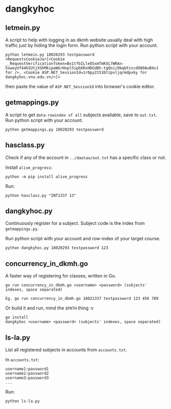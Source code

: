 # dangkyhoc

## letmein.py

A script to help with logging in as dkmh website usually deal with high traffic just by hiding the login form.
Run python script with your account.

```
python letmein.py 18020293 testpassword
<RequestsCookieJar[<Cookie __RequestVerificationToken=Bx1tfbILleOSxmTmKVL7WRAn-hxweyUf44kSUtjXShMkipaWGrHnpl5ipb6RxHDGdBh-tgQnii0bqbFzscdO80AuB4s1 for />, <Cookie ASP.NET_SessionId=1r0py2151btzpvljqrmdpxky for dangkyhoc.vnu.edu.vn/>]>
```

then paste the value of `ASP.NET_SessionId` into browser's cookie editor.

## getmappings.py

A script to get `data-rowindex of all` subjects available, save to `out.txt`.
Run python script with your account.

```
python getmappings.py 18020293 testpassword
```

## hasclass.py

Check if any of the account in `../daotao/out.txt` has a specific class or not.

Install `alive_progress`:

```
python -m pip install alive_progress
```

Run:

```
python hasclass.py "INT1337 13"
```

## dangkyhoc.py

Continuously register for a subject. Subject code is the index from `getmappings.py`.

Run python script with your account and row-index of your target course.

```
python dangkyhoc.py 18020293 testpassword 123
```

## concurrency_in_dkmh.go

A faster way of registering for classes, written in Go.

```
go run concurrency_in_dkmh.go <username> <password> (subjects' indexes, space separated)

Eg. go run concurrency_in_dkmh.go 18021337 testpassword 123 456 789
```

Or build it and run, mind the `$PATH` thing :v

```
go install
dangkyhoc <username> <password> (subjects' indexes, space separated)
```

## ls-la.py

List all registered subjects in accounts from `accounts.txt`. 

In `accounts.txt`:

```
username1:password1
username2:password2
username3:password3
...
```

Run:

```
python ls-la.py
```
